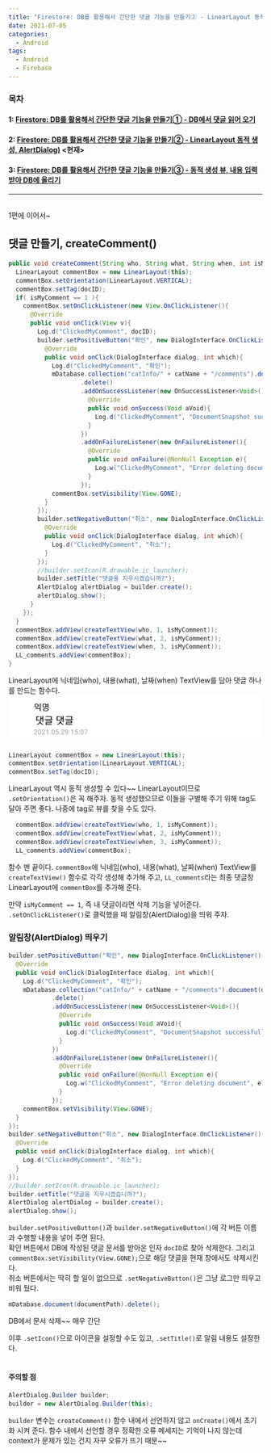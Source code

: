 ```yaml
---
title: "Firestore: DB를 활용해서 간단한 댓글 기능을 만들기② - LinearLayout 동적 생성, AlertDialog"
date: 2021-07-05
categories:
  - Android
tags:
  - Android
  - Firebase
---
```


### 목차
#### 1: [Firestore: DB를 활용해서 간단한 댓글 기능을 만들기① - DB에서 댓글 읽어 오기](https://cyj893.github.io/android/Android5/)

#### 2: [Firestore: DB를 활용해서 간단한 댓글 기능을 만들기② - LinearLayout 동적 생성, AlertDialog)](https://cyj893.github.io/android/Android5_2/) <현재>

#### 3: [Firestore: DB를 활용해서 간단한 댓글 기능을 만들기③ - 동적 생성 뷰, 내용 입력 받아 DB에 올리기](https://cyj893.github.io/android/Android5_3/)

---

<br>
1편에 이어서~

## 댓글 만들기, createComment()

```java
public void createComment(String who, String what, String when, int isMyComment, String docID){
  LinearLayout commentBox = new LinearLayout(this);
  commentBox.setOrientation(LinearLayout.VERTICAL);
  commentBox.setTag(docID);
  if( isMyComment == 1 ){
    commentBox.setOnClickListener(new View.OnClickListener(){
      @Override
      public void onClick(View v){
        Log.d("ClickedMyComment", docID);
        builder.setPositiveButton("확인", new DialogInterface.OnClickListener(){
          @Override
          public void onClick(DialogInterface dialog, int which){
            Log.d("ClickedMyComment", "확인");
            mDatabase.collection("catInfo/" + catName + "/comments").document(docID)
                    .delete()
                    .addOnSuccessListener(new OnSuccessListener<Void>(){
                      @Override
                      public void onSuccess(Void aVoid){
                        Log.d("ClickedMyComment", "DocumentSnapshot successfully deleted!");
                      }
                    })
                    .addOnFailureListener(new OnFailureListener(){
                      @Override
                      public void onFailure(@NonNull Exception e){
                        Log.w("ClickedMyComment", "Error deleting document", e);
                      }
                    });
            commentBox.setVisibility(View.GONE);
          }
        });
        builder.setNegativeButton("취소", new DialogInterface.OnClickListener(){
          @Override
          public void onClick(DialogInterface dialog, int which){
            Log.d("ClickedMyComment", "취소");
          }
        });
        //builder.setIcon(R.drawable.ic_launcher);
        builder.setTitle("댓글을 지우시겠습니까?");
        AlertDialog alertDialog = builder.create();
        alertDialog.show();
      }
    });
  }
  commentBox.addView(createTextView(who, 1, isMyComment));
  commentBox.addView(createTextView(what, 2, isMyComment));
  commentBox.addView(createTextView(when, 3, isMyComment));
  LL_comments.addView(commentBox);
}
```
LinearLayout에 닉네임(who), 내용(what), 날짜(when) TextView를 담아 댓글 하나를 만드는 함수다.  
![5](/img/Android/5/5.jpg)  

```java
LinearLayout commentBox = new LinearLayout(this);
commentBox.setOrientation(LinearLayout.VERTICAL);
commentBox.setTag(docID);
```
LinearLayout 역시 동적 생성할 수 있다~~ LinearLayout이므로 `.setOrientation()`은 꼭 해주자. 동적 생성했으므로 이들을 구별해 주기 위해 tag도 달아 주면 좋다. 나중에 tag로 뷰를 찾을 수도 있다.

```java
  commentBox.addView(createTextView(who, 1, isMyComment));
  commentBox.addView(createTextView(what, 2, isMyComment));
  commentBox.addView(createTextView(when, 3, isMyComment));
  LL_comments.addView(commentBox);
```
함수 맨 끝이다. `commentBox`에 닉네임(who), 내용(what), 날짜(when) TextView를 `createTextView()` 함수로 각각 생성해 추가해 주고, `LL_comments`라는 최종 댓글창 LinearLayout에 `commentBox`를 추가해 준다.

만약 `isMyComment == 1`, 즉 내 댓글이라면 삭제 기능을 넣어준다. `.setOnClickListener()`로 클릭했을 때 알림창(AlertDialog)을 띄워 주자.

### 알림창(AlertDialog) 띄우기
```java
builder.setPositiveButton("확인", new DialogInterface.OnClickListener(){
  @Override
  public void onClick(DialogInterface dialog, int which){
    Log.d("ClickedMyComment", "확인");
    mDatabase.collection("catInfo/" + catName + "/comments").document(docID)
            .delete()
            .addOnSuccessListener(new OnSuccessListener<Void>(){
              @Override
              public void onSuccess(Void aVoid){
                Log.d("ClickedMyComment", "DocumentSnapshot successfully deleted!");
              }
            })
            .addOnFailureListener(new OnFailureListener(){
              @Override
              public void onFailure(@NonNull Exception e){
                Log.w("ClickedMyComment", "Error deleting document", e);
              }
            });
    commentBox.setVisibility(View.GONE);
  }
});
builder.setNegativeButton("취소", new DialogInterface.OnClickListener(){
  @Override
  public void onClick(DialogInterface dialog, int which){
    Log.d("ClickedMyComment", "취소");
  }
});
//builder.setIcon(R.drawable.ic_launcher);
builder.setTitle("댓글을 지우시겠습니까?");
AlertDialog alertDialog = builder.create();
alertDialog.show();
```
`builder.setPositiveButton()`과 `builder.setNegativeButton()`에 각 버튼 이름과 수행할 내용을 넣어 주면 된다.  
확인 버튼에서 DB에 작성된 댓글 문서를 받아온 인자 `docID`로 찾아 삭제한다. 그리고 `commentBox.setVisibility(View.GONE);`으로 해당 댓글을 현재 창에서도 삭제시킨다.  
취소 버튼에서는 딱히 할 일이 없으므로 `.setNegativeButton()`은 그냥 로그만 띄우고 비워 뒀다.
```java
mDatabase.document(documentPath).delete();
```
DB에서 문서 삭제~~ 매우 간단

이후 `.setIcon()`으로 아이콘을 설정할 수도 있고, `.setTitle()`로 알림 내용도 설정한다.
<br></br>

#### 주의할 점
```java
AlertDialog.Builder builder;
builder = new AlertDialog.Builder(this);
```
`builder` 변수는 `createComment()` 함수 내에서 선언하지 않고 `onCreate()`에서 초기화 시켜 준다. 함수 내에서 선언할 경우 정확한 오류 메세지는 기억이 나지 않는데 context가 문제가 있는 건지 자꾸 오류가 뜨기 때문~~
<br></br>







